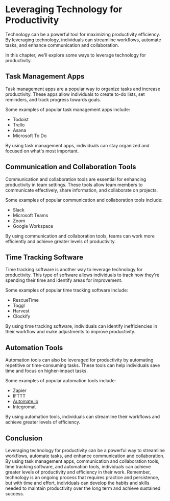 Leveraging Technology for Productivity
=====================================================================================

Technology can be a powerful tool for maximizing productivity efficiency. By leveraging technology, individuals can streamline workflows, automate tasks, and enhance communication and collaboration.

In this chapter, we'll explore some ways to leverage technology for productivity.

Task Management Apps
--------------------

Task management apps are a popular way to organize tasks and increase productivity. These apps allow individuals to create to-do lists, set reminders, and track progress towards goals.

Some examples of popular task management apps include:

* Todoist
* Trello
* Asana
* Microsoft To Do

By using task management apps, individuals can stay organized and focused on what's most important.

Communication and Collaboration Tools
-------------------------------------

Communication and collaboration tools are essential for enhancing productivity in team settings. These tools allow team members to communicate effectively, share information, and collaborate on projects.

Some examples of popular communication and collaboration tools include:

* Slack
* Microsoft Teams
* Zoom
* Google Workspace

By using communication and collaboration tools, teams can work more efficiently and achieve greater levels of productivity.

Time Tracking Software
----------------------

Time tracking software is another way to leverage technology for productivity. This type of software allows individuals to track how they're spending their time and identify areas for improvement.

Some examples of popular time tracking software include:

* RescueTime
* Toggl
* Harvest
* Clockify

By using time tracking software, individuals can identify inefficiencies in their workflow and make adjustments to improve productivity.

Automation Tools
----------------

Automation tools can also be leveraged for productivity by automating repetitive or time-consuming tasks. These tools can help individuals save time and focus on higher-impact tasks.

Some examples of popular automation tools include:

* Zapier
* IFTTT
* [Automate.io](http://Automate.io)
* Integromat

By using automation tools, individuals can streamline their workflows and achieve greater levels of efficiency.

Conclusion
----------

Leveraging technology for productivity can be a powerful way to streamline workflows, automate tasks, and enhance communication and collaboration. By using task management apps, communication and collaboration tools, time tracking software, and automation tools, individuals can achieve greater levels of productivity and efficiency in their work. Remember, technology is an ongoing process that requires practice and persistence, but with time and effort, individuals can develop the habits and skills needed to maintain productivity over the long term and achieve sustained success.
